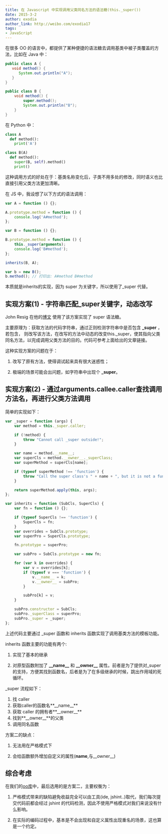 ```yaml
---
title: 在 Javascript 中实现调用父类同名方法的语法糖(this._super())
date: 2015-3-2
author: exodia
author_link: http://weibo.com/exodia17 
tags:
- JavaScript
---
```



在很多 OO 的语言中，都提供了某种便捷的语法糖去调用基类中被子类覆盖的方法，比如在 Java 中：

```java
public class A {
   void method() {
      System.out.println("A");
   }
}

public class B {
    void method() {
        super.method();
        System.out.println("B");
    }
}
```

在 Python 中：

```python
class A
  def method():
    print('A')

class B(A)
  def method():
    super(B, self).method()
    print()
```

这种调用方式的好处在于：基类名称变化后，子类不用多处的修改，同时语义也比直接引用父类方法更加清晰。

在 JS 中，我设想了以下方式的语法调用：

<!-- more -->

```javascript
var A = function () {};

A.prototype.method = function () {
    console.log('A#method');
};

var B = function () {};

B.prototype.method = function () {
    this._super(arguments);
    console.log('B#method');
};

inherits(B, A);

var b = new B();
b.method(); // 打印出: A#method B#method
```

本质就是inherits的实现，因为 super 为关键字，所以使用了_super 代替。

## 实现方案(1) - 字符串匹配_super关键字，动态改写

John Resig 在他的[博文](http://ejohn.org/blog/simple-javascript-inheritance/) 使用了该方案实现了 super 语法糖。

主要原理为：获取方法的代码字符串，通过正则检测字符串中是否包含 **_super** ，若包含，
则改写该方法，在改写的方法中动态的改变this._super，使其指向父类同名方法，以完成调用父类方法的目的。代码可参考上面给出的文章链接。

这种实现方案的问题在于：

1. 改写了原有方法，使得调试起来具有很大迷惑性；

2. 极端的场景可能会出问题，如字符串中出现个 **_super**。

## 实现方案(2) - 通过arguments.callee.caller查找调用方法名，再进行父类方法调用

简单的实现如下：

```javascript
var _super = function (args) {
    var method = this._super.caller;

    if (!method) {
        throw "Cannot call _super outside!";
    }

    var name = method.__name__;
    var superCls = method.__owner__._superClass;
    var superMethod = superCls[name];

    if (typeof superMethod !== 'function') {
        throw "Call the super class's " + name + ", but it is not a function!";
    }

    return superMethod.apply(this, args);
};

var inherits = function (SubCls, SuperCls) {
    var fn = function () {};

    if (typeof SuperCls !== 'function') {
        SuperCls = fn;
    }
    var overrides = SubCls.prototype;
    var superPro = SuperCls.prototype;

    fn.prototype = superPro;

    var subPro = SubCls.prototype = new fn;

    for (var k in overrides) {
        var v = overrides[k];
        if (typeof v === 'function') {
            v.__name__ = k;
            v.__owner__ = subPro;
        }

        subPro[k] = v;
    }

    subPro.constructor = SubCls;
    subPro._superClass = superPro;
    subPro._super = _super;
};
```

上述代码主要通过 _super 函数和 inherits 函数实现了调用基类方法的模板功能。

inherits 函数主要的功能有两个:

1. 实现了基本的继承

2. 对原型函数附加了 **\_\_name\__** 和 **\_\_owner\__** 属性。前者是为了提供对_super的支持，方便其找到函数名，后者是为了在多级继承的时候，跳出作用域的死循环。

_super 流程如下：

1. 找 caller
2. 获取caller的函数名**\_\_name\__**
3. 获取 caller 的拥有者**\_\_owner\__**
4. 找到**\_\_owner\__**的父类
5. 调用同名函数


方案二的缺点：

1. 无法用在严格模式下

2. 会给函数额外增加自定义的属性(__name__,与__owner__)

## 综合考虑

在我们的[oo库](https://github.com/ecomfe/oo)中，最后选用的是方案二，主要权衡为：

1. 严格模式带来的缺陷避免收益完全可以由工具(ide, jshint..)取代，我们每次提交代码前都会经过 jshint 的代码检测，因此不使用严格模式对我们来说没有什么影响。

2. 在实际的编码过程中，基本是不会出现和自定义属性出现重名的场景，这也算是一个约定。






